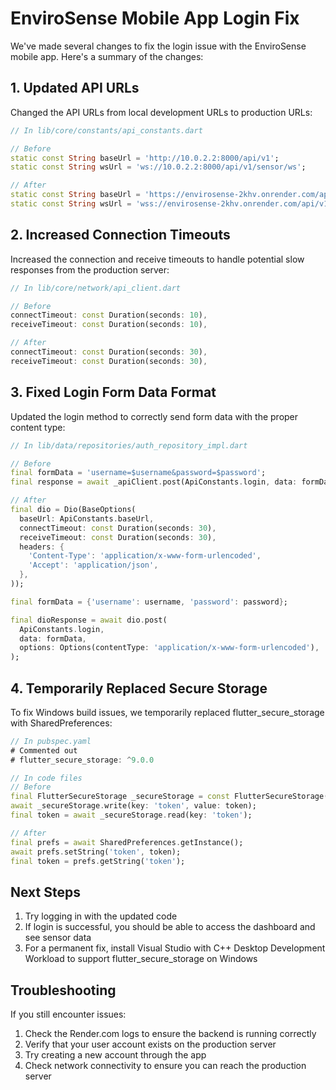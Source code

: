 # EnviroSense Mobile App Login Fix

We've made several changes to fix the login issue with the EnviroSense mobile app. Here's a summary of the changes:

## 1. Updated API URLs

Changed the API URLs from local development URLs to production URLs:

```dart
// In lib/core/constants/api_constants.dart

// Before
static const String baseUrl = 'http://10.0.2.2:8000/api/v1';
static const String wsUrl = 'ws://10.0.2.2:8000/api/v1/sensor/ws';

// After
static const String baseUrl = 'https://envirosense-2khv.onrender.com/api/v1';
static const String wsUrl = 'wss://envirosense-2khv.onrender.com/api/v1/sensor/ws';
```

## 2. Increased Connection Timeouts

Increased the connection and receive timeouts to handle potential slow responses from the production server:

```dart
// In lib/core/network/api_client.dart

// Before
connectTimeout: const Duration(seconds: 10),
receiveTimeout: const Duration(seconds: 10),

// After
connectTimeout: const Duration(seconds: 30),
receiveTimeout: const Duration(seconds: 30),
```

## 3. Fixed Login Form Data Format

Updated the login method to correctly send form data with the proper content type:

```dart
// In lib/data/repositories/auth_repository_impl.dart

// Before
final formData = 'username=$username&password=$password';
final response = await _apiClient.post(ApiConstants.login, data: formData);

// After
final dio = Dio(BaseOptions(
  baseUrl: ApiConstants.baseUrl,
  connectTimeout: const Duration(seconds: 30),
  receiveTimeout: const Duration(seconds: 30),
  headers: {
    'Content-Type': 'application/x-www-form-urlencoded',
    'Accept': 'application/json',
  },
));

final formData = {'username': username, 'password': password};

final dioResponse = await dio.post(
  ApiConstants.login,
  data: formData,
  options: Options(contentType: 'application/x-www-form-urlencoded'),
);
```

## 4. Temporarily Replaced Secure Storage

To fix Windows build issues, we temporarily replaced flutter_secure_storage with SharedPreferences:

```dart
// In pubspec.yaml
# Commented out
# flutter_secure_storage: ^9.0.0

// In code files
// Before
final FlutterSecureStorage _secureStorage = const FlutterSecureStorage();
await _secureStorage.write(key: 'token', value: token);
final token = await _secureStorage.read(key: 'token');

// After
final prefs = await SharedPreferences.getInstance();
await prefs.setString('token', token);
final token = prefs.getString('token');
```

## Next Steps

1. Try logging in with the updated code
2. If login is successful, you should be able to access the dashboard and see sensor data
3. For a permanent fix, install Visual Studio with C++ Desktop Development Workload to support flutter_secure_storage on Windows

## Troubleshooting

If you still encounter issues:

1. Check the Render.com logs to ensure the backend is running correctly
2. Verify that your user account exists on the production server
3. Try creating a new account through the app
4. Check network connectivity to ensure you can reach the production server
